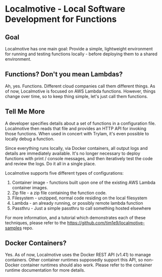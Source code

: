 # Localmotive - Local Software Development for Functions

## Goal
Localmotive has one main goal: Provide a simple, lightweight environment for running
and testing functions locally - before deploying them to a shared environment.

## Functions? Don't you mean Lambdas?
Ah, yes. Functions. Different cloud companies call them different things. As of now,
Localmotive is focused on AWS Lambda functions. However, things change over time,
so to keep thing simple, let's just call them functions.

## Tell Me More
A developer specifies details about a set of functions in a configuration file.
Localmotive then reads that file and provides an HTTP API for invoking those functions.
When used in concert with Trylam, it's even possible to locally debug a function.

Since everything runs locally, via Docker containers, all output logs and details are
immediately available. It's no longer necessary to deploy functions with print / console
messages, and then iteratively test the code and review the logs. Do it all in a single place.

Localmotive supports five different types of configurations:
1. Container image - functions built upon one of the existing AWS Lambda container images.
2. Zip file - a zip file containing the function code.
3. Filesystem - unzipped, normal code residing on the local filesystem
4. Lambda - an already running, or possibly remote lambda function
5. Passthru - Just a simple passthru to call something hosted elsewhere

For more information, and a tutorial which demonstrates each of these techniques, please
refer to the https://github.com/tim1e9/localmotive-samples repo.

## Docker Containers?
Yes. As of now, Localmotive uses the Docker REST API (v1.41) to manage containers. Other
container runtimes supposedly support this API, so non-Docker container runtimes should
also work. Please refer to the container runtime documentation for more details.

